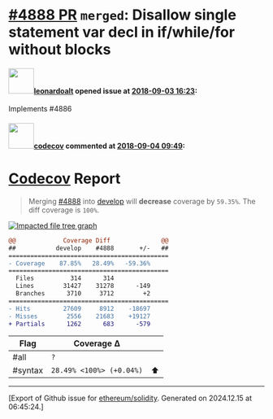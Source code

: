 # [\#4888 PR](https://github.com/ethereum/solidity/pull/4888) `merged`: Disallow single statement var decl in if/while/for without blocks

#### <img src="https://avatars.githubusercontent.com/u/504195?u=ce2facd14af9fd474ebff49f0d44891f56f7500f&v=4" width="50">[leonardoalt](https://github.com/leonardoalt) opened issue at [2018-09-03 16:23](https://github.com/ethereum/solidity/pull/4888):

Implements #4886 

#### <img src="https://avatars.githubusercontent.com/in/254?v=4" width="50">[codecov](https://github.com/apps/codecov) commented at [2018-09-04 09:49](https://github.com/ethereum/solidity/pull/4888#issuecomment-418308056):

# [Codecov](https://codecov.io/gh/ethereum/solidity/pull/4888?src=pr&el=h1) Report
> Merging [#4888](https://codecov.io/gh/ethereum/solidity/pull/4888?src=pr&el=desc) into [develop](https://codecov.io/gh/ethereum/solidity/commit/758bc1614c156869e04b559f0cc8b8958d985b45?src=pr&el=desc) will **decrease** coverage by `59.35%`.
> The diff coverage is `100%`.

[![Impacted file tree graph](https://codecov.io/gh/ethereum/solidity/pull/4888/graphs/tree.svg?width=650&token=87PGzVEwU0&height=150&src=pr)](https://codecov.io/gh/ethereum/solidity/pull/4888?src=pr&el=tree)

```diff
@@             Coverage Diff              @@
##           develop    #4888       +/-   ##
============================================
- Coverage    87.85%   28.49%   -59.36%     
============================================
  Files          314      314               
  Lines        31427    31278      -149     
  Branches      3710     3712        +2     
============================================
- Hits         27609     8912    -18697     
- Misses        2556    21683    +19127     
+ Partials      1262      683      -579
```

| Flag | Coverage Δ | |
|---|---|---|
| #all | `?` | |
| #syntax | `28.49% <100%> (+0.04%)` | :arrow_up: |


-------------------------------------------------------------------------------



[Export of Github issue for [ethereum/solidity](https://github.com/ethereum/solidity). Generated on 2024.12.15 at 06:45:24.]
